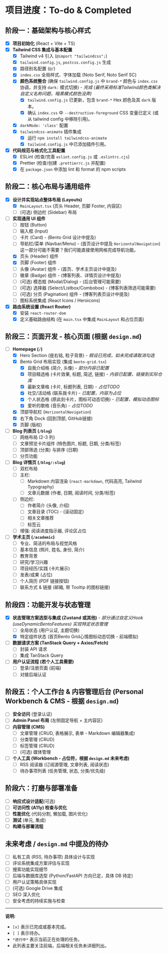# 项目进度：To-do & Completed

## 阶段一：基础架构与核心样式

-   [x] **项目初始化** (React + Vite + TS)
-   [x] **Tailwind CSS 集成与基本配置**
    -   [x] Tailwind v4 引入 (`@import "tailwindcss";`)
    -   [x] `tailwind.config.js`, `postcss.config.js` 生成
    -   [x] 路径别名配置 (`@/`)
    -   [x] `index.css` 全局样式、字体加载 (Noto Serif, Noto Serif SC)
    -   [x] **颜色系统整合** (确保 `tailwind.config.js` 中 `brand-*` 颜色与 `index.css` 协调，并支持 `dark:` 模式切换) - *完成 (最终采用标准Tailwind颜色类解决自定义名称问题，暗黑模式颜色没弄)*
        -   [x] `tailwind.config.js` 已更新，包含 `brand-*` Hex 颜色及其 `dark` 版本。
        -   [x] 确认 `index.css` 中 `--destructive-foreground` CSS 变量已定义 (或从 tailwind config 中移除引用)。
    -   [x] `darkMode: 'class'` 配置
    -   [x] `tailwindcss-animate` 插件集成
        -   [x] 运行 `npm install tailwindcss-animate`
        -   [x] `tailwind.config.js` 中已添加插件引用。
-   [x] **代码规范与格式化工具配置**
    -   [x] ESLint (检查/完善 `eslint.config.js` 或 `.eslintrc.cjs`)
    -   [x] Prettier (检查/创建 `.prettierrc.js` 并配置)
    -   [x] 在 `package.json` 中添加 lint 和 format 的 npm scripts

## 阶段二：核心布局与通用组件

-   [x] **设计并实现站点整体布局 (Layouts)**
    -   [x] `MainLayout.tsx` (页头 Header, 页脚 Footer, 内容区) 
    -   [ ] (可选) 侧边栏 (Sidebar) 布局
-   [ ] **实现通用 UI 组件**
    -   [ ] 按钮 (Button)
    -   [ ] 输入框 (Input)
    -   [ ] 卡片 (Card) - (Bento Grid 设计中提及)
    -   [ ] 导航栏/菜单 (Navbar/Menu) - (首页设计中提及 `HorizontalNavigation`)这一部分可能不需要？我们可能直接使用网格完成导航功能。
    -   [x] 页头 (Header) 组件
    -   [x] 页脚 (Footer) 组件
    -   [ ] 头像 (Avatar) 组件 - (首页、学术主页设计中提及)
    -   [ ] 徽章 (Badge) 组件 - (博客列表、详情页设计中提及)
    -   [ ] (可选) 模态框 (Modal/Dialog) - (后台管理可能需要)
    -   [ ] (可选) 选择器 (Select/Listbox/Combobox) - (博客列表筛选可能需要)
    -   [ ] (可选) 分页 (Pagination) 组件 - (博客列表页设计中提及)
    -   [ ] 图标系统集成 (React Icons / Heroicons)
-   [x] **路由系统设置 (React Router)**
    -   [x] 安装 `react-router-dom`
    -   [x] 定义基础路由结构 (在 `main.tsx` 中集成 `MainLayout` 和占位页面)

## 阶段三：页面开发 - 核心页面 (根据 `design.md`)

-   [ ] **Homepage (`/`)**
    -   [x] Hero Section (座右铭, 粒子背景) - *假设已完成，如未完成请取消勾选*
    -   [x] Bento Grid 布局实现 (集成 `bento-grid.tsx`)
        -   [x] 自我介绍格 (简介, 头像) - *部分内容已配置*
        -   [x] 项目精选格 (卡片效果, 标题, 简述, 链接) - *内容已配置，链接到实际仓库*
        -   [x] 最新文章格 (卡片, 标题列表, 日期) - *占位TODO*
        -   [x] 社交/活动格 (联系我卡片) - *已配置，内容为占位*
        -   [x] 个人状态格 (原此刻卡片，图标可动态切换) - *已配置，模拟动态图标*
        -   [x] 爱听的歌格 (音乐角) - *占位TODO*
    -   [x] 顶部导航栏 (`HorizontalNavigation`)
    -   [x] 右下角 Dock (回到顶部, GitHub链接)
    -   [x] 页脚 (版权)
-   [ ] **Blog 列表页 (`/blog`)**
    -   [ ] 网格布局 (2-3 列)
    -   [ ] 文章预览卡片组件 (特色图片, 标题, 日期, 分类/标签)
    -   [ ] 顶部筛选 (分类) 与排序 (日期)
    -   [ ] 分页功能
-   [ ] **Blog 详情页 (`/blog/:slug`)**
    -   [ ] 双栏布局
    -   [ ] 主栏:
        -   [ ] Markdown 内容渲染 (`react-markdown`, 代码高亮, Tailwind Typography)
        -   [ ] 文章元数据 (作者, 日期, 阅读时间, 分类/标签)
    -   [ ] 侧边栏:
        -   [ ] 作者简介 (头像, 介绍)
        -   [ ] 文章目录 (TOC) - (滚动固定)
        -   [ ] 相关文章推荐
        -   [ ] 标签云
    -   [ ] 增强: 阅读进度指示器, 评论区占位
-   [ ] **学术主页 (`/academic`)**
    -   [ ] 专业、简洁的布局与视觉风格
    -   [ ] 基本信息 (照片, 姓名, 身份, 简介)
    -   [ ] 教育背景
    -   [ ] 研究/学习兴趣
    -   [ ] 项目经历/实践 (卡片展示)
    -   [ ] 发表/成果 (占位)
    -   [ ] 个人简历 (PDF 链接按钮)
    -   [ ] 联系方式 & 链接 (邮箱, 带 Tooltip 的图标链接)

## 阶段四：功能开发与状态管理

-   [x] **状态管理方案选型与集成 (Zustand 或其他)** - *部分通过自定义Hook (useDynamicBentoFeatures) 实现特定状态管理*
    -   [ ] 全局状态 (用户认证, 主题切换)
    -   [x] 特定组件状态 (首页Bento Grid心情图标动态切换 - 前端模拟)
-   [ ] **数据请求方案 (TanStack Query + Axios/Fetch)**
    -   [ ] 封装 API 请求
    -   [ ] 集成 TanStack Query
-   [ ] **用户认证流程 (若个人工具需要)**
    -   [ ] 登录/注册页面 (前端)
    -   [ ] 对接后端认证

## 阶段五：个人工作台 & 内容管理后台 (Personal Workbench & CMS - 根据 `design.md`)

-   [ ] **安全访问** (登录认证)
-   [ ] **Admin Panel 布局** (左侧固定导航 + 主内容区)
-   [ ] **内容管理 (CMS)**
    -   [ ] 文章管理 (CRUD, 表格展示, 表单 - Markdown 编辑器集成)
    -   [ ] 分类管理 (CRUD)
    -   [ ] 标签管理 (CRUD)
    -   [ ] (可选) 媒体管理
-   [ ] **个人工具 (Workbench - 占位符，根据 `design.md` 未来考虑)**
    -   [ ] RSS 阅读器 (订阅源管理, 文章列表, 阅读状态)
    -   [ ] 待办事项列表 (任务管理, 状态, 分类/优先级)

## 阶段六：打磨与部署准备

-   [ ] **响应式设计适配**(可选)
-   [ ] **可访问性 (A11y) 检查与优化**
-   [ ] **性能优化** (代码分割, 懒加载, 图片优化)
-   [ ] **测试** (单元, 集成)
-   [ ] **构建与部署流程**

## 未来考虑 / `design.md` 中提及的待办

-   [ ] 私有工具 (RSS, 待办事项) 具体设计与实现
-   [ ] 评论系统集成方案评估与实现
-   [ ] 搜索功能实现细节
-   [ ] 后端与数据库选型 (Python/FastAPI 方向已定，具体 DB 待定)
-   [ ] 用户认证策略具体实现
-   [ ] (可选) Google Drive 集成
-   [ ] SEO 深入优化
-   [ ] 安全考虑的持续实施与检查

---

**说明:**
-   `[x]` 表示已完成或基本完成。
-   `[ ]` 表示待办。
-   `*进行中*` 表示当前正在处理的任务。
-   此列表主要关注前端，后端相关任务未详细列出。 
